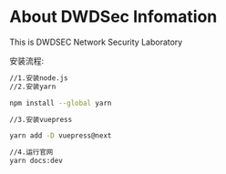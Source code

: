 # About DWDSec Infomation

This is DWDSEC Network Security Laboratory

安装流程:

```bash
//1.安装node.js
//2.安装yarn

npm install --global yarn

//3.安装vuepress

yarn add -D vuepress@next

//4.运行官网
yarn docs:dev

```

